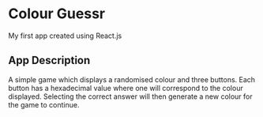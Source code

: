 # Colour Guessr

My first app created using React.js

## App Description

A simple game which displays a randomised colour and three buttons. Each button has a hexadecimal value where one will correspond to the colour displayed. Selecting the correct answer will then generate a new colour for the game to continue.


